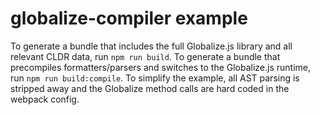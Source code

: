 # globalize-compiler example

To generate a bundle that includes the full Globalize.js library and all relevant CLDR data, run `npm run build`. To generate a bundle that precompiles formatters/parsers and switches to the Globalize.js runtime, run `npm run build:compile`. To simplify the example, all AST parsing is stripped away and the Globalize method calls are hard coded in the webpack config.
